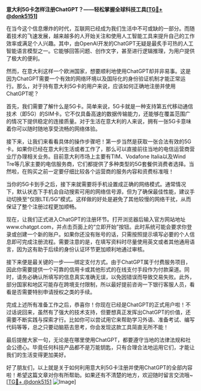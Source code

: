 **意大利5G卡怎样注册ChatGPT？——轻松掌握全球科技工具[[TG💪+ @donk5151](https://t.me/s/donk5151)]**

在当今这个信息爆炸的时代，互联网已经成为我们生活中不可或缺的一部分。而随着技术的飞速发展，越来越多的人开始关注和使用人工智能工具来提升自己的工作效率或满足个人兴趣。其中，由OpenAI开发的ChatGPT无疑是最炙手可热的人工智能语言模型之一。它能够回答问题、创作文字，甚至进行逻辑推理，为用户提供了极大的便利。

然而，在意大利这样一个欧洲国家，想要顺利地使用ChatGPT却并非易事。这是因为ChatGPT需要一个有效的网络环境以及国际化的身份验证机制才能正常运行。那么，对于持有意大利5G卡的用户来说，应该如何正确地注册并使用ChatGPT呢？

首先，我们需要了解什么是5G卡。简单来说，5G卡就是一种支持第五代移动通信技术（即5G）的SIM卡。它不仅具备高速的数据传输能力，还能够在覆盖范围广的情况下提供稳定的连接质量。对于生活在意大利的人来说，拥有一张5G卡意味着你可以随时随地享受流畅的网络体验。

接下来，让我们来看看具体的操作步骤吧！第一步当然是获取一张合法有效的5G卡。如果你已经在意大利生活或者工作了，那么可以直接前往当地的电信运营商营业厅办理相关业务。目前意大利市场上主要有TIM、Vodafone Italia以及Wind Tre等几家主要的电信服务商，它们都提供了多种类型的5G套餐供消费者选择。当然啦，在购买之前一定要仔细比较各个运营商的服务内容和资费标准哦！

当你的5G卡到手之后，接下来就需要将手机设置成正确的网络模式。通常情况下，默认状态下手机会自动搜索可用的网络信号源，但为了确保最佳性能，建议手动切换至“仅限LTE/5G”模式。这样做的好处是避免了其他较慢的网络干扰，从而保证了整个注册过程更加顺畅。

现在，让我们正式进入ChatGPT的注册环节。打开浏览器后输入官方网站地址www.chatgpt.com，并点击页面上的“立即开始”按钮。此时系统可能会要求你登录或创建一个新的账户。如果你还没有账号的话，只需按照提示填写必要的个人信息即可完成注册流程。需要注意的是，在填写资料时尽量使用英文或者其他通用语言，因为这有助于后续的身份认证环节更加顺利地通过审核。

接下来便是最关键的一步——绑定支付方式。由于ChatGPT属于付费服务项目，因此你需要提供一个可靠的信用卡或其他形式的在线支付手段作为付款渠道。同时，请务必确认所填写的信息真实准确无误，以免因错误而导致交易失败。此外，部分国家和地区可能存在跨境支付限制，所以最好提前咨询一下银行客服人员，看看是否需要特别申请授权之类的手续。

完成上述所有准备工作之后，恭喜你！你现在已经是ChatGPT的正式用户啦！不过话说回来，虽然有了强大的技术支持，但要想真正发挥出ChatGPT的价值，还需要不断实践与探索才行。比如你可以尝试用它来帮助学习外语、准备考试、编写代码等等，总之只要动脑筋去思考，你会发现这款工具简直无所不能！

最后提醒大家一句，无论是在哪里使用ChatGPT，都要遵守当地的法律法规和社会公德心。毕竟任何科技产品都不是万能钥匙，只有合理合法地运用它们，才能让我们的生活变得更加美好。

好了朋友们，以上就是关于如何利用意大利5G卡注册并使用ChatGPT的全部内容啦！希望这篇文章对你有所帮助。如果还有不清楚的地方，欢迎随时留言交流哦~ [[TG💪+ @donk5151](https://t.me/s/donk5151) ![Image](https://i.postimg.cc/rwNCRYN7/Snipaste-2025-04-30-17-27-05.png)]